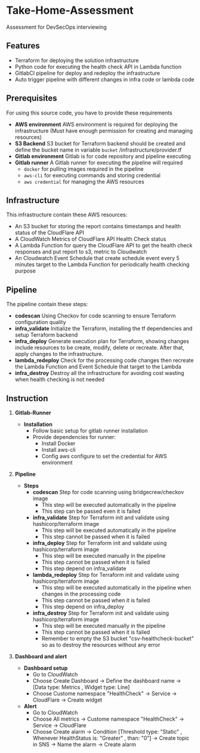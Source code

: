 # Take-Home-Assessment

Assessment for DevSecOps interviewing

## Features

- Terraform for deploying the solution infrastructure
- Python code for executing the health check API in Lambda function
- GitlabCI pipeline for deploy and redeploy the infrastructure
- Auto trigger pipeline with different changes in infra code or lambda code

## Prerequisites

For using this source code, you have to provide these requirements
- **AWS environment** AWS environment is required for deploying the infrastructure (Must have enough permission for creating and managing resources)
- **S3 Backend** S3 bucket for Terraform backend should be created and define the bucket name in variable `bucket` /infrastructure/provider.tf
- **Gitlab environment** Gitlab is for code repository and pipeline executing
- **Gitlab runner** A Gitlab runner for executing the pipeline will required
    - `docker` for pulling images required in the pipeline
    - `aws-cli` for executing commands and storing credential
    - `aws credential` for managing the AWS resources

## Infrastructure 

This infrastructure contain these AWS resources:
- An S3 bucket for storing the report contains timestamps and health status of the CloudFlare API
- A CloudWatch Metrics of CloudFlare API Health Check status 
- A Lambda Function for query the CloudFlare API to get the health check responses and put report to s3, metric to Cloudwatch
- An Cloudwatch Event Schedule that create schedule event every 5 minutes target to the Lambda Function for periodically health checking purpose

## Pipeline

The pipeline contain these steps:
- **codescan** Using Checkov for code scanning to ensure Terraform configuration quality
- **infra_validate** Initialize the Terraform, installing the tf dependencies and setup Terraform backend
- **infra_deploy** Generate execution plan for Terraform, showing changes include resources to be create, modify, delete or recreate. After that, apply changes to the infrastructure.
- **lambda_redeploy** Check for the processing code changes then recreate the Lambda Function and Event Schedule that target to the Lambda
- **infra_destroy** Destroy all the infrastructure for avoiding cost wasting when health checking is not needed

## Instruction

1. **Gitlab-Runner** 
    - **Installation** 
        - Follow basic setup for gitlab runner installation
        - Provide dependencies for runner:
            - Install Docker
            - Install aws-cli
            - Config aws configure to set the credential for AWS environment
        
2. **Pipeline**
    - **Steps**
        - **codescan** Step for code scanning using bridgecrew/checkov image
            - This step will be executed automatically in the pipeline
            - This step can be passed even it is failed
        - **infra_validate** Step for Terraform init and validate using hashicorp/terraform image
            - This step will be executed automatically in the pipeline
            - This step cannot be passed when it is failed
        - **infra_deploy** Step for Terraform init and validate using hashicorp/terraform image
            - This step will be executed manually in the pipeline
            - This step cannot be passed when it is failed
            - This step depend on infra_validate
        - **lambda_redeploy** Step for Terraform init and validate using hashicorp/terraform image
            - This step will be executed automatically in the pipeline when changes in the processing code
            - This step cannot be passed when it is failed
            - This step depend on infra_deploy
        - **infra_destroy** Step for Terraform init and validate using hashicorp/terraform image
            - This step will be executed manually in the pipeline
            - This step cannot be passed when it is failed
            - Remember to empty the S3 bucket "csv-healthcheck-bucket" so as to destroy the resources without any error

3. **Dashboard and alert**
    - **Dashboard setup**
        - Go to CloudWatch
        - Choose Create Dashboard -> Define the dashboard name -> [Data type: Metrics , Widget type: Line]
        - Choose Custome namespace "HealthCheck" -> Service -> CloudFlare -> Create widget
    - **Alert**
        - Go to CloudWatch
        - Choose All metrics -> Custome namespace "HealthCheck" -> Service -> CloudFlare
        - Choose Create alarm -> Condition [Threshold type: "Static" , Whenever HealthStatus is: "Greater" , than: "0"] -> Create topic in SNS -> Name the alarm -> Create alarm